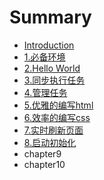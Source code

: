# Summary

* [Introduction](README.md)
* [1.必备环境](chapter1.md)
* [2.Hello World](chapter2.md)
* [3.同步执行任务](chapter3.md)
* [4.管理任务](chapter4.md)
* [5.优雅的编写html](5pug.md)
* [6.效率的编写css](chapter6.md)
* [7.实时刷新页面](chapter7.md)
* [8.启动初始化](8qi-dong-chu-shi-hua.md)
* chapter9
* chapter10

